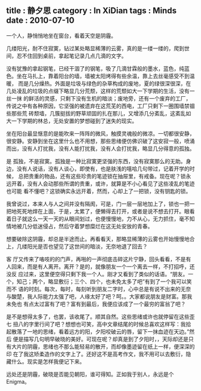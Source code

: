 title    : 静夕思
category : In XiDian
tags     : Minds 
date     : 2010-07-10
---

一个人，静悄悄地坐在窗台，看着天空是阴霾。
<!--more-->
几缕阳光，耐不住寂寞，钻过某处略显稀薄的云雾，真的是一缕一缕的，爬到世间，忍不住回到桌前，拿起笔记录几点几滴的文字。

没有犹豫的拿起钢笔，已经干涸了的钢笔，吸了几滴甘霖般的墨水，蓝色，纯蓝色。坐在马扎上，靠着阳台的墙，墙被太阳烤得有些余温，靠上去丝毫感受不到温暖， 而是几分燥热。外面是垃圾与绿色的杂草构成的废地，夏的绿很深很深，在几处凌乱的垃圾的点缀下略显几分荒颓，这样的荒颓如大一下学期的生活，没有一丝一抹 的鲜活的灵感，只剩下没有生机的暗淡；废地旁，还有一个废弃的工厂，传说之中有各种原因，它坚强的被遗弃在这荒芜的西电，工厂只剩下一圈围墙禁锢些那些荒 砖颓墙，几簇挺拔的野草顽固的扎在那儿，又增添几分紊乱，这紊乱如大一下学期的林总，无处安置的梦想碰到了迷失的现实。

坐在阳台最显惬意的是能吹来一阵阵的微风，触摸灵魂般的微凉。一切都很安静，很安静。安静到坐在这里什么也不用想，那些思绪便仿佛识破了这安寂一般，喷涌而出，没有人打扰我，没有人能打扰我，没有人会打扰我，略显几分得意的孤独。

是 孤独，不是寂寞。孤独是一种比寂寞更坚强的东西，没有寂寞那么的无助。身边，没有人说话，没有人谈心，即使有，也是肤浅的嘻哈几句带过，记着开学的时候， 总把贵重的物品，还有这些珍贵的笔迹锁在抽屉里，有戒备。现在呢？锁永远开着，没有人会动那些所谓的贵重，或许，就算是不小心看见了这些凌乱的笔迹也可能 看不懂吧？这锁确实永远开着，然而，心却上了一把锁，没有钥匙的锁。

我曾说过，本来人与人之间并没有隔阂，可是，门一层一层地加上了，锁也一把一 把地死死地焊在上面，于是，太累了，便懒得去打开，或者是说不想去打开。眼看着日子就这么一天一天的从眼间划过，也便慢慢地，力不从心，无力抓住，毫不知 情地被几分低迷侵占，然后守着梦想糜烂在这无处安放的青春。

想要破除这阴霾，却总是半途而止。再看看天，那略显稀薄的云雾也开始慢慢地合上，几缕阳光是否也望见了这世间的暗淡，无奈地退了回去？

客 厅又传来了咯吱的的门声，再啪的一声彻底击碎这片宁静，回头看看，不是有人回来，而是有人离开。离开？是的，就像朋友一个一个离去一样，不打招呼，还没反 应过来，这里便空得只剩下我一个人。刚才又看到了类似的话语。“朋友。一个，知己；两个，略显敷衍；三个、四个，也未免太多了吧”有到了一个我可以笑而不 语的时刻。每次，每时，每刻听到朋友二字时，心中总是有说不出来的无奈与酸楚，我人际能力太强了吧，人缘太好了吧？呵。。大家都说朋友是财富。那我未免也 有点太过富有了吧？富有到最后，我便应该成了一个最穷的富翁了吧？

是不是想得太多了，也罢，该收尾了。顺其自然。这些思绪或许也就停留在这些歪七 扭八的字里行间了吧？想想也可笑，高中文章结尾的时候总喜欢这样写：我拾起散落了一地的思绪，看着远方的阳，夕阳咬破云的唇，留下一抹血迹在天边。”然后 便是描写几句明早破晓的美好。可现在呢？却真是到了夕阳时，，天际却还是只有大片的阴霾，思绪也不那么能轻易的散开，而却像墨迹留在纸上一样，便深深的印 在了我这矫柔造作的文字上了。还好这不是高考作文，我不用可以去敷衍，隐藏什么。现实是怎样我便记下来。

远处还是阴霾，破晓是否能见朝阳，谁可得知。正如我于别人，永远是个Enigma。
